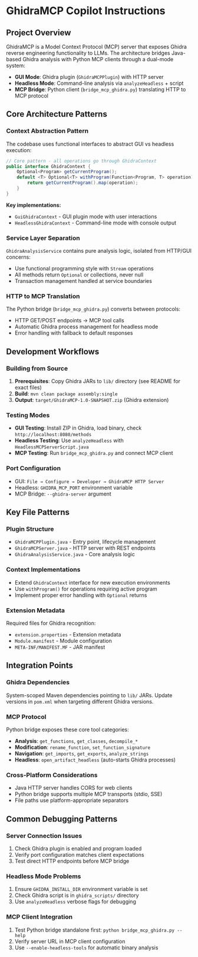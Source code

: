 # GhidraMCP Copilot Instructions

## Project Overview
GhidraMCP is a Model Context Protocol (MCP) server that exposes Ghidra reverse engineering functionality to LLMs. The architecture bridges Java-based Ghidra analysis with Python MCP clients through a dual-mode system:

- **GUI Mode**: Ghidra plugin (`GhidraMCPPlugin`) with HTTP server
- **Headless Mode**: Command-line analysis via `analyzeHeadless` + script
- **MCP Bridge**: Python client (`bridge_mcp_ghidra.py`) translating HTTP to MCP protocol

## Core Architecture Patterns

### Context Abstraction Pattern
The codebase uses functional interfaces to abstract GUI vs headless execution:

```java
// Core pattern - all operations go through GhidraContext
public interface GhidraContext {
    Optional<Program> getCurrentProgram();
    default <T> Optional<T> withProgram(Function<Program, T> operation) {
        return getCurrentProgram().map(operation);
    }
}
```

**Key implementations:**
- `GuiGhidraContext` - GUI plugin mode with user interactions
- `HeadlessGhidraContext` - Command-line mode with console output

### Service Layer Separation
`GhidraAnalysisService` contains pure analysis logic, isolated from HTTP/GUI concerns:
- Use functional programming style with `Stream` operations
- All methods return `Optional` or collections, never null
- Transaction management handled at service boundaries

### HTTP to MCP Translation
The Python bridge (`bridge_mcp_ghidra.py`) converts between protocols:
- HTTP GET/POST endpoints → MCP tool calls
- Automatic Ghidra process management for headless mode
- Error handling with fallback to default responses

## Development Workflows

### Building from Source
1. **Prerequisites**: Copy Ghidra JARs to `lib/` directory (see README for exact files)
2. **Build**: `mvn clean package assembly:single`
3. **Output**: `target/GhidraMCP-1.0-SNAPSHOT.zip` (Ghidra extension)

### Testing Modes
- **GUI Testing**: Install ZIP in Ghidra, load binary, check `http://localhost:8080/methods`
- **Headless Testing**: Use `analyzeHeadless` with `HeadlessMCPServerScript.java`
- **MCP Testing**: Run `bridge_mcp_ghidra.py` and connect MCP client

### Port Configuration
- GUI: `File → Configure → Developer → GhidraMCP HTTP Server`
- Headless: `GHIDRA_MCP_PORT` environment variable
- MCP Bridge: `--ghidra-server` argument

## Key File Patterns

### Plugin Structure
- `GhidraMCPPlugin.java` - Entry point, lifecycle management
- `GhidraMCPServer.java` - HTTP server with REST endpoints
- `GhidraAnalysisService.java` - Core analysis logic

### Context Implementations
- Extend `GhidraContext` interface for new execution environments
- Use `withProgram()` for operations requiring active program
- Implement proper error handling with `Optional` returns

### Extension Metadata
Required files for Ghidra recognition:
- `extension.properties` - Extension metadata
- `Module.manifest` - Module configuration
- `META-INF/MANIFEST.MF` - JAR manifest

## Integration Points

### Ghidra Dependencies
System-scoped Maven dependencies pointing to `lib/` JARs. Update versions in `pom.xml` when targeting different Ghidra versions.

### MCP Protocol
Python bridge exposes these core tool categories:
- **Analysis**: `get_functions`, `get_classes`, `decompile_*`
- **Modification**: `rename_function`, `set_function_signature`
- **Navigation**: `get_imports`, `get_exports`, `analyze_strings`
- **Headless**: `open_artifact_headless` (auto-starts Ghidra processes)

### Cross-Platform Considerations
- Java HTTP server handles CORS for web clients
- Python bridge supports multiple MCP transports (stdio, SSE)
- File paths use platform-appropriate separators

## Common Debugging Patterns

### Server Connection Issues
1. Check Ghidra plugin is enabled and program loaded
2. Verify port configuration matches client expectations
3. Test direct HTTP endpoints before MCP bridge

### Headless Mode Problems
1. Ensure `GHIDRA_INSTALL_DIR` environment variable is set
2. Check Ghidra script is in `ghidra_scripts/` directory
3. Use `analyzeHeadless` verbose flags for debugging

### MCP Client Integration
1. Test Python bridge standalone first: `python bridge_mcp_ghidra.py --help`
2. Verify server URL in MCP client configuration
3. Use `--enable-headless-tools` for automatic binary analysis
